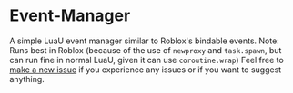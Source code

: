 # Event-Manager
A simple LuaU event manager similar to Roblox's bindable events.
Note: Runs best in Roblox (because of the use of `newproxy` and `task.spawn`, but can run fine in normal LuaU, given it can use `coroutine.wrap`)
Feel free to [make a new issue](https://github.com/TechHog8984/Event-Manager/issues/new/choose) if you experience any issues or if you want to suggest anything.
